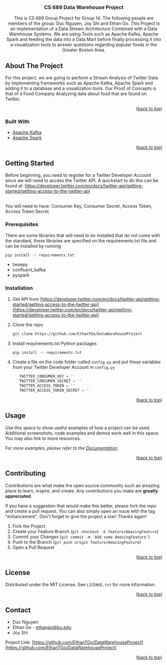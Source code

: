 <div id="top"></div>
<!--
*** Thanks for checking out the Best-README-Template. If you have a suggestion
*** that would make this better, please fork the repo and create a pull request
*** or simply open an issue with the tag "enhancement".
*** Don't forget to give the project a star!
*** Thanks again! Now go create something AMAZING! :D
-->



<!-- PROJECT SHIELDS -->
<!--
*** I'm using markdown "reference style" links for readability.
*** Reference links are enclosed in brackets [ ] instead of parentheses ( ).
*** See the bottom of this document for the declaration of the reference variables
*** for contributors-url, forks-url, etc. This is an optional, concise syntax you may use.
*** https://www.markdownguide.org/basic-syntax/#reference-style-links
-->



<!-- PROJECT LOGO -->
<br />
<div align="center">

<h3 align="center">CS 689 Data Warehouse Project</h3>

  <p align="center">
    This is CS 689 Group Project for Group 14. The following people are members of the group: Duc Nguyen, Joy Shi and Ethan Go. This Project is an implementation of a Data Stream Architecture Combined with a Data Warehouse Systems. We are using Tools such as Apache Kafka, Apache Spark and feeding the data into a Data Mart before finally processing it into a visualization tools to answer questions regarding popular foods in the Greater Boston Area.
  </p>
</div>

<!-- ABOUT THE PROJECT -->
## About The Project

For this project, we are going to perform a Stream Analysis of Twitter Data by implementing frameworks such as Apache Kafka, Apache Spark and adding it to a database and a visualization tools. Our Proof of Concepts is that of a Food Company Analyzing data about food that are found on Twitter. 

<p align="right">(<a href="#top">back to top</a>)</p>



### Built With

* [Apache Kafka](https://kafka.apache.org/quickstart)
* [Apache Spark](https://spark.apache.org/)


<p align="right">(<a href="#top">back to top</a>)</p>



<!-- GETTING STARTED -->
## Getting Started

Before beginning, you need to register for a Twitter Developer Account since we will need to access the Twitter API. A quickstart to do this can be found at: https://developer.twitter.com/en/docs/twitter-api/getting-started/getting-access-to-the-twitter-api

<br />
You will need to have: Consumer Key, Consumer Secret, Access Token, Access Token Secret

### Prerequisites

There are some libraries that will need to be installed that do not come with the standard, these libraries are specified on the requirements.txt file and can be installed by running 
   ```sh
   pip install -r requirements.txt
   ```
* tweepy
* confluent_kafka
* pyspark

### Installation

1. Get API from [https://developer.twitter.com/en/docs/twitter-api/getting-started/getting-access-to-the-twitter-api](https://developer.twitter.com/en/docs/twitter-api/getting-started/getting-access-to-the-twitter-api)

2. Clone the repo
   ```sh
   git clone https://github.com/EthanTGo/DataWarehouseProject
   ```
3. Install requirements.txt Python packages
   ```sh
   pip install -r requirements.txt
   ```

4. Create a file on the code folder called `config.py` and put these variables from your Twitter Developer Account in `config.py`
   ```py
      TWITTER_CONSUMER_KEY = ''
      TWITTER_CONSUMER_SECRET = ''
      TWITTER_ACCESS_TOKEN = ''
      TWITTER_ACCESS_TOKEN_SECRET = ''
   ```

<p align="right">(<a href="#top">back to top</a>)</p>



<!-- USAGE EXAMPLES -->
## Usage

Use this space to show useful examples of how a project can be used. Additional screenshots, code examples and demos work well in this space. You may also link to more resources.

_For more examples, please refer to the [Documentation](https://example.com)_

<p align="right">(<a href="#top">back to top</a>)</p>



<!-- CONTRIBUTING -->
## Contributing

Contributions are what make the open source community such an amazing place to learn, inspire, and create. Any contributions you make are **greatly appreciated**.

If you have a suggestion that would make this better, please fork the repo and create a pull request. You can also simply open an issue with the tag "enhancement".
Don't forget to give the project a star! Thanks again!

1. Fork the Project
2. Create your Feature Branch (`git checkout -b feature/AmazingFeature`)
3. Commit your Changes (`git commit -m 'Add some AmazingFeature'`)
4. Push to the Branch (`git push origin feature/AmazingFeature`)
5. Open a Pull Request

<p align="right">(<a href="#top">back to top</a>)</p>



<!-- LICENSE -->
## License

Distributed under the MIT License. See `LICENSE.txt` for more information.

<p align="right">(<a href="#top">back to top</a>)</p>



<!-- CONTACT -->
## Contact

* Duc Nguyen
* Ethan Go - ethango@bu.edu
* Joy Shi 

Project Link: [https://github.com/EthanTGo/DataWarehouseProject](https://github.com/EthanTGo/DataWarehouseProject)

<p align="right">(<a href="#top">back to top</a>)</p>





<!-- MARKDOWN LINKS & IMAGES -->
<!-- https://www.markdownguide.org/basic-syntax/#reference-style-links -->
[contributors-shield]: https://img.shields.io/github/contributors/github_username/repo_name.svg?style=for-the-badge
[contributors-url]: https://github.com/github_username/repo_name/graphs/contributors
[forks-shield]: https://img.shields.io/github/forks/github_username/repo_name.svg?style=for-the-badge
[forks-url]: https://github.com/github_username/repo_name/network/members
[stars-shield]: https://img.shields.io/github/stars/github_username/repo_name.svg?style=for-the-badge
[stars-url]: https://github.com/github_username/repo_name/stargazers
[issues-shield]: https://img.shields.io/github/issues/github_username/repo_name.svg?style=for-the-badge
[issues-url]: https://github.com/github_username/repo_name/issues
[license-shield]: https://img.shields.io/github/license/github_username/repo_name.svg?style=for-the-badge
[license-url]: https://github.com/github_username/repo_name/blob/master/LICENSE.txt
[linkedin-shield]: https://img.shields.io/badge/-LinkedIn-black.svg?style=for-the-badge&logo=linkedin&colorB=555
[linkedin-url]: https://linkedin.com/in/linkedin_username
[product-screenshot]: images/screenshot.png
